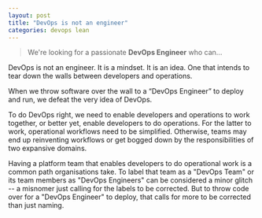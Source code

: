 ```yaml
---
layout: post
title: "DevOps is not an engineer"
categories: devops lean
---
```

> We're looking for a passionate **DevOps Engineer** who can...

DevOps is not an engineer. It is a mindset. It is an idea.
One that intends to tear down the walls between developers and operations.

When we throw software over the wall to a “DevOps Engineer” to deploy and run,
we defeat the very idea of DevOps.

To do DevOps right, 
we need to enable developers and operations to work together,
or better yet, enable developers to do operations. 
For the latter to work, 
operational workflows need to be simplified. 
Otherwise, teams may end up reinventing workflows 
or get bogged down by the responsibilities of two expansive domains. 

Having a platform team that enables developers 
to do operational work is a common path organisations take.
To label that team as a "DevOps Team"
or its team members as "DevOps Engineers"
can be considered a minor glitch -- 
a misnomer just calling for the labels to be corrected.
But to throw code over for a "DevOps Engineer"
to deploy, that calls for more to be corrected than just naming.
